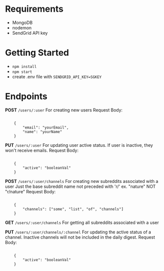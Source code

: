 # Requirements
- MongoDB
- nodemon
- SendGrid API key

# Getting Started
- `npm install`
- `npm start`
- create .env file with `SENDGRID_API_KEY=SGKEY`

# Endpoints
**POST** `/users/:user`
For creating new users
Request Body:
<pre><code>
	{
		"email": "yourEmail",
		"name": "yourName"
	}
</code></pre>

**PUT** `/users/:user`
For updating user active status. If user is inactive, they won't receive emails.
Request Body:
<pre><code>
	{
		"active": "booleanVal"
	}
</code></pre>

**POST** `/users/:user/channels`
For creating new subreddits associated with a user
Just the base subreddit name not preceded with 'r/'
ex. "nature" NOT "r/nature"
Request Body:
<pre><code>
	{
		"channels": ["some", "list", "of", "channels"]
	}
</code></pre>

**GET** `/users/:user/channels`
For getting all subreddits associated with a user

**PUT** `/users/:user/channels/:channel`
For updating the active status of a channel. Inactive channels will not be included in the daily digest.
Request Body:
<pre><code>
	{
		"active": "booleanVal"
	}
</code></pre>
